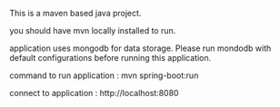 This is a maven based java project. 

you should have mvn locally installed to run. 

application uses mongodb for data storage. Please run mondodb with default configurations before running this application.

command to run application : mvn spring-boot:run

connect to application : http://localhost:8080


